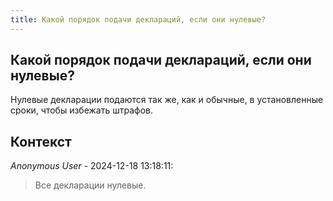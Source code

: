 ```yaml
---
title: Какой порядок подачи деклараций, если они нулевые?
---
```


## Какой порядок подачи деклараций, если они нулевые?

Нулевые декларации подаются так же, как и обычные, в установленные сроки, чтобы избежать штрафов.

## Контекст

_Anonymous User_ - 2024-12-18 13:18:11:

> Все декларации нулевые.
